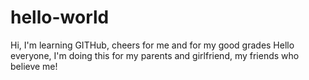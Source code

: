 # hello-world
Hi, I'm learning GITHub, cheers for me and for my good grades 
Hello everyone, I'm doing this for my parents and girlfriend, my friends who believe me!
